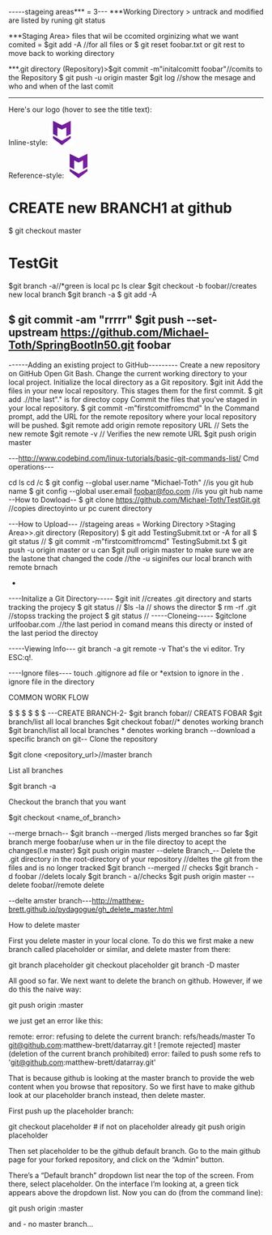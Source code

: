 -----stageing areas*** = 3---
***Working Directory >  untrack and modified are listed by runing git status

***Staging Area> files that wil be ccomited
orginizing what we want comited  = $git add -A //for all files or
$ git reset foobar.txt or git rest to move back to working directory

***.git directory (Repository)>$git commit  -m"initalcomitt foobar"//comits to the Repository
$ git push -u origin master
$git log //show the mesage and who and when of the last comit

-----------------------------------------------------------------------------------------------
Here's our logo (hover to see the title text):

Inline-style: 
![alt text](https://github.com/adam-p/markdown-here/raw/master/src/common/images/icon48.png "Logo Title Text 1")

Reference-style: 
![alt text][logo]

[logo]: https://github.com/adam-p/markdown-here/raw/master/src/common/images/icon48.png "Logo Title Text 2"
# CREATE new BRANCH1 at github 
$ git checkout master
# TestGit
$git branch -a//*green is local pc
ls
clear
$git checkout -b foobar//creates new local branch
$git branch -a
$ git add -A

$ git commit -am "rrrrr"
$git push --set-upstream https://github.com/Michael-Toth/SpringBootIn50.git foobar
--------------------------------------------------------------------------------------------



------Adding an existing project to GitHub---------
Create a new repository on GitHub
Open Git Bash.
Change the current working directory to your local project.
Initialize the local directory as a Git repository.
$git init 
Add the files in your new local repository. This stages them for the first commit.
$ git add .//the last"." is for directoy copy
Commit the files that you've staged in your local repository.
$ git commit -m"firstcomitfromcmd" 
In the Command prompt, add the URL for the remote repository where your local repository will be pushed.
$git remote add origin remote repository URL
// Sets the new remote
$git remote -v
// Verifies the new remote URL
$git push origin master


---http://www.codebind.com/linux-tutorials/basic-git-commands-list/
Cmd operations---

cd
ls
cd /c
$ git config --global user.name "Michael-Toth"                    //is you git hub name
$ git config --global user.email foobar@foo.com                 //is you git hub name
--How to Dowload--
$ git clone https://github.com/Michael-Toth/TestGit.git           //copies directoyinto ur pc curent directory

---How to Upload---
//stageing areas = Working Directory >Staging Area>>.git directory (Repository)
$ git add TestingSubmit.txt or -A for all
$ git status //
$ git commit -m"firstcomitfromcmd" TestingSubmit.txt
$ git push -u origin master or u can $git pull origin master to make sure we are the lastone that changed the code
//the -u siginifes our local branch with remote brnach


-
----Initalize a Git Directory-----
$git init   //creates .git directory and starts tracking the projecy
$ git status //
$ls -la     // shows the director
$ rm -rf .git //stopss tracking the project
$ git status //
-----Cloneing-----
$gitclone urlfoobar.com .//the last period in comand means this directy or insted of the last period the directoy


-----Viewing Info---
git branch -a
git remote -v
That's the vi editor. Try ESC:q!.


----Ignore files----
touch .gitignore
ad file or *extsion to ignore in the . ignore file in the directory

COMMON WORK FLOW



$
$
$
$
$
$
---CREATE BRANCH-2-
$git branch fobar// CREATS FOBAR 
$git branch/list all local branches
$git checkout fobar//* denotes working branch
$git branch/list all local branches  * denotes working branch
--download a specific branch on git--
Clone the repository

$git clone <repository_url>//master branch

List all branches

$git branch -a 

Checkout the branch that you want

$git checkout <name_of_branch>

--merge brnach--
$git branch --merged /lists merged branches so far
$git branch merge  foobar/use when ur in the file directoy to acept the changes(I.e master)
$git push origin master
--delete Branch_--
Delete the .git directory in the root-directory of your repository //deltes the git from the files and is no longer tracked
$git branch --merged // checks
$git branch - d foobar //delets localy
$git branch - a//checks
$git push origin master --delete  foobar//remote delete

--delte amster branch---http://matthew-brett.github.io/pydagogue/gh_delete_master.html

How to delete master

First you delete master in your local clone. To do this we first make a new branch called placeholder or similar, and delete master from there:

git branch placeholder
git checkout placeholder
git branch -D master

All good so far. We next want to delete the branch on github. However, if we do this the naive way:

git push origin :master

we just get an error like this:

remote: error: refusing to delete the current branch: refs/heads/master
To git@github.com:matthew-brett/datarray.git
! [remote rejected] master (deletion of the current branch prohibited)
error: failed to push some refs to 'git@github.com:matthew-brett/datarray.git'

That is because github is looking at the master branch to provide the web content when you browse that repository. So we first have to make github look at our placeholder branch instead, then delete master.

First push up the placeholder branch:

git checkout placeholder # if not on placeholder already
git push origin placeholder

Then set placeholder to be the github default branch. Go to the main github page for your forked repository, and click on the “Admin” button.

There’s a “Default branch” dropdown list near the top of the screen. From there, select placeholder. On the interface I’m looking at, a green tick appears above the dropdown list. Now you can do (from the command line):

git push origin :master

and - no master branch...


